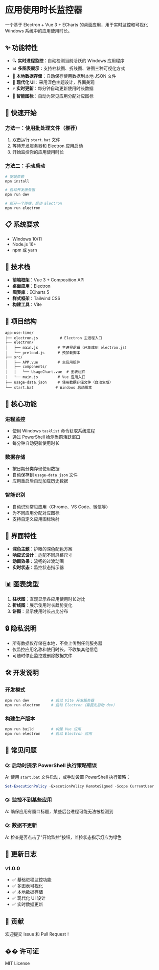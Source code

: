 # 应用使用时长监控器

一个基于 Electron + Vue 3 + ECharts 的桌面应用，用于实时监控和可视化 Windows 系统中的应用使用时长。

## ✨ 功能特性

- 🔍 **实时进程监控**：自动检测当前活跃的 Windows 应用程序
- 📊 **多图表展示**：支持柱状图、折线图、饼图三种可视化方式
- 💾 **本地数据存储**：自动保存使用数据到本地 JSON 文件
- 🎨 **现代化 UI**：采用深色主题设计，界面美观
- ⚡ **实时更新**：每分钟自动更新使用时长数据
- 🎯 **智能图标**：自动为常见应用分配对应图标

## 🚀 快速开始

### 方法一：使用批处理文件（推荐）

1. 双击运行 `start.bat` 文件
2. 等待开发服务器和 Electron 应用启动
3. 开始监控你的应用使用时长

### 方法二：手动启动

```bash
# 安装依赖
npm install

# 启动开发服务器
npm run dev

# 新开一个终端，启动 Electron
npm run electron
```

## 📋 系统要求

- Windows 10/11
- Node.js 16+ 
- npm 或 yarn

## 🔧 技术栈

- **前端框架**：Vue 3 + Composition API
- **桌面应用**：Electron
- **图表库**：ECharts 5
- **样式框架**：Tailwind CSS
- **构建工具**：Vite

## 📁 项目结构

```
app-use-time/
├── electron.js          # Electron 主进程入口
├── electron/
│   ├── main.js         # 主进程逻辑（已集成到 electron.js）
│   └── preload.js      # 预加载脚本
├── src/
│   ├── APP.vue         # 主应用组件
│   ├── components/
│   │   └── UsageChart.vue  # 图表组件
│   └── main.js         # Vue 应用入口
├── usage-data.json     # 使用数据存储文件（自动生成）
└── start.bat          # Windows 启动脚本
```

## 🎯 核心功能

### 进程监控
- 使用 Windows `tasklist` 命令获取系统进程
- 通过 PowerShell 检测当前活跃窗口
- 每分钟自动更新使用时长

### 数据存储
- 按日期分类存储使用数据
- 自动保存到 `usage-data.json` 文件
- 应用重启后自动加载历史数据

### 智能识别
- 自动识别常见应用（Chrome、VS Code、微信等）
- 为不同应用分配对应图标
- 支持自定义应用图标映射

## 🎨 界面特性

- **深色主题**：护眼的深色配色方案
- **响应式设计**：适配不同屏幕尺寸
- **动画效果**：流畅的过渡动画
- **实时状态**：监控状态指示器

## 📊 图表类型

1. **柱状图**：直观显示各应用使用时长对比
2. **折线图**：展示使用时长趋势变化
3. **饼图**：显示使用时长占比分布

## 🔒 隐私说明

- 所有数据仅存储在本地，不会上传到任何服务器
- 仅监控应用名称和使用时长，不收集其他信息
- 可随时停止监控或删除数据文件

## 🛠️ 开发说明

### 开发模式
```bash
npm run dev          # 启动 Vite 开发服务器
npm run electron     # 启动 Electron（需要先启动 dev）
```

### 构建生产版本
```bash
npm run build        # 构建 Vue 应用
npm run electron     # 启动 Electron 应用
```

## 🐛 常见问题

### Q: 启动时提示 PowerShell 执行策略错误
A: 使用 `start.bat` 文件启动，或手动设置 PowerShell 执行策略：
```powershell
Set-ExecutionPolicy -ExecutionPolicy RemoteSigned -Scope CurrentUser
```

### Q: 监控不到某些应用
A: 确保应用有窗口标题，某些后台进程可能无法被检测到

### Q: 数据不更新
A: 检查是否点击了"开始监控"按钮，监控状态指示灯应为绿色

## 📝 更新日志

### v1.0.0
- ✅ 基础进程监控功能
- ✅ 多图表可视化
- ✅ 本地数据存储
- ✅ 现代化 UI 设计
- ✅ 实时数据更新

## 🤝 贡献

欢迎提交 Issue 和 Pull Request！

## �� 许可证

MIT License
